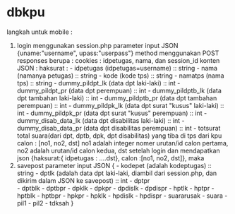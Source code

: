 # dbkpu
langkah untuk mobile :
1. login menggunakan session.php
      parameter input JSON {uname:"username", upass:"userpass"} 
      method menggunakan POST
      responses berupa :
        cookies : idpetugas, nama, dan session_id
        konten JSON :
                    haksurat :
                      - idpetugas (idpetugas=username) :: string
                      - nama      (namanya petugas)    :: string
                      - kode      (kode tps)           :: string
                      - namatps   (nama tps)           :: string
                      - dummy_pildpt_lk  (data dpt laki-laki) :: int
                      - dummy_pildpt_pr  (data dpt perempuan) :: int
                      - dummy_pildptb_lk (data dpt tambahan laki-laki) :: int
                      - dummy_pildptb_pr (data dpt tambahan perempuan) :: int
                      - dummy_pildpk_lk  (data dpt surat "kusus" laki-laki) :: int
                      - dummy_pildpk_pr  (data dpt surat "kusus" perempuan) :: int
                      - dummy_disab_data_lk  (data dpt disabilitas laki-laki) :: int
                      - dummy_disab_data_pr  (data dpt disabilitas perempuan) :: int
                      - totsurat total suara(dari dpt, dptb, dpk, dpt disabilitas) yang tiba di tps dari kpu
                    calon :
                        [no1, no2, dst] no1 adalah integer nomer urutan/id calon pertama, no2 adalah urutan/id calon kedua, dst
    setelah login dan mendapatkan json {haksurat:{ idpetugas : ....dst}, calon :[no1, no2, dst]}, maka
2. savepost
    parameter input JSON {
                        - kodepet   (adalah kodeptugas) :: string
                        - dptlk     (adalah data dpt laki-laki, diambil dari session.php, dan dikirim dalam JSON ke savepost) :: int
                        - dptpr     
                        - dptblk
                        - dptbpr
                        - dpklk
                        - dpkpr
                        - dpdislk
                        - dpdispr
                        - hptlk
                        - hptpr
                        - hptblk
                        - hptbpr
                        - hpkpr
                        - hpklk
                        - hpdislk
                        - hpdispr
                        - suararusak
                        - suara
                        - pil1
                        - pil2
                        - tdksah
                }